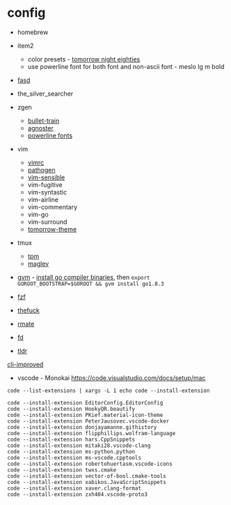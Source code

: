 # config

* homebrew
* item2
	* color presets - [tomorrow night eighties](https://github.com/chriskempson/tomorrow-theme/tree/master/iTerm2)
	* use powerline font for both font and non-ascii font - meslo lg m bold
* [fasd](https://github.com/clvv/fasd)
* the_silver_searcher
* zgen
	* [bullet-train](https://github.com/caiogondim/bullet-train.zsh)
	* [agnoster](https://github.com/nvbn/thefuck) 
	* [powerline fonts](https://github.com/powerline/fonts)
* vim
	* [vimrc](https://github.com/amix/vimrc)
	* [pathogen](https://github.com/tpope/vim-pathogen)
	* [vim-sensible](https://github.com/tpope/vim-sensible)
	* vim-fugitive
	* vim-syntastic
	* vim-airline
	* vim-commentary
	* vim-go
	* vim-surround
	* [tomorrow-theme](https://github.com/chriskempson/tomorrow-theme)
* tmux 
	* [tpm](https://github.com/tmux-plugins/tpm)
	* [maglev](https://github.com/caiogondim/maglev)


* [gvm](https://github.com/moovweb/gvm) - [install go compiler binaries](https://golang.org/doc/install/source), then `export GOROOT_BOOTSTRAP=$GOROOT && gvm install go1.8.3`

* [fzf](https://github.com/junegunn/fzf)

* [thefuck](https://github.com/nvbn/thefuck)

* [rmate](https://github.com/rafaelmaiolla/remote-vscode)

* [fd](https://github.com/sharkdp/fd/)

* [tldr](https://tldr.sh/)

[cli-improved](https://remysharp.com/2018/08/23/cli-improved)
* vscode - Monokai
https://code.visualstudio.com/docs/setup/mac

```
code --list-extensions | xargs -L 1 echo code --install-extension
```

```
code --install-extension EditorConfig.EditorConfig
code --install-extension HookyQR.beautify
code --install-extension PKief.material-icon-theme
code --install-extension PeterJausovec.vscode-docker
code --install-extension donjayamanne.githistory
code --install-extension flipphillips.wolfram-language
code --install-extension hars.CppSnippets
code --install-extension mitaki28.vscode-clang
code --install-extension ms-python.python
code --install-extension ms-vscode.cpptools
code --install-extension robertohuertasm.vscode-icons
code --install-extension twxs.cmake
code --install-extension vector-of-bool.cmake-tools
code --install-extension xabikos.JavaScriptSnippets
code --install-extension xaver.clang-format
code --install-extension zxh404.vscode-proto3
```
